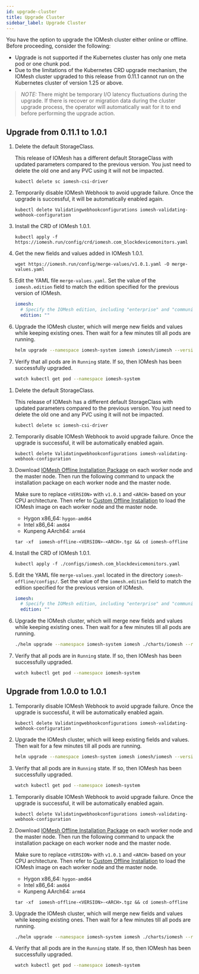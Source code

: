 ```yaml
---
id: upgrade-cluster
title: Upgrade Cluster  
sidebar_label: Upgrade Cluster
---
```


You have the option to upgrade the IOMesh cluster either online or offline. Before proceeding, consider the following:
- Upgrade is not supported if the Kubernetes cluster has only one meta pod or one chunk pod.
- Due to the limitations of the Kubernetes CRD upgrade mechanism, the IOMesh cluster upgraded to this release from 0.11.1 cannot run on the Kubernetes cluster of version 1.25 or above.

> _NOTE:_ There might be temporary I/O latency fluctuations during the upgrade. If there is recover or migration data during the cluster upgrade process, the operator will automatically wait for it to end before performing the upgrade action.

## Upgrade from 0.11.1 to 1.0.1

<!--DOCUSAURUS_CODE_TABS-->
<!--Online Upgrade-->

1. Delete the default StorageClass. 

    This release of IOMesh has a different default StorageClass with updated parameters compared to the previous version. You just need to delete the old one and any PVC using it will not be impacted.

    ```shell
    kubectl delete sc iomesh-csi-driver
    ```
2. Temporarily disable IOMesh Webhook to avoid upgrade failure. Once the upgrade is successful, it will be automatically enabled again.

    ```shell
    kubectl delete Validatingwebhookconfigurations iomesh-validating-webhook-configuration
    ```
3. Install the CRD of IOMesh 1.0.1. 

    ```shell
    kubectl apply -f https://iomesh.run/config/crd/iomesh.com_blockdevicemonitors.yaml
    ```
4. Get the new fields and values added in IOMesh 1.0.1.
    ```shell
    wget https://iomesh.run/config/merge-values/v1.0.1.yaml -O merge-values.yaml
    ```
5. Edit the YAML file `merge-values.yaml`. Set the value of the `iomesh.edition` field to match the edition specified for the previous version of IOMesh.
    ```yaml
    iomesh:
      # Specify the IOMesh edition, including "enterprise" and "community". If left blank, the community edition will be installed.
      edition: ""
    ```
6. Upgrade the IOMesh cluster, which will merge new fields and values while keeping existing ones. Then wait for a few minutes till all pods are running.

    ```bash
    helm upgrade --namespace iomesh-system iomesh iomesh/iomesh --version v1.0.1  --reuse-values -f merge-values.yaml
    ```
7. Verify that all pods are in `Running` state. If so, then IOMesh has been successfully upgraded.
    ```bash
    watch kubectl get pod --namespace iomesh-system
    ```

<!--Offline Upgrade-->
1. Delete the default StorageClass. 

    This release of IOMesh has a different default StorageClass with updated parameters compared to the previous version. You just need to delete the old one and any PVC using it will not be impacted.

    ```shell
    kubectl delete sc iomesh-csi-driver
    ```

2. Temporarily disable IOMesh Webhook to avoid upgrade failure. Once the upgrade is successful, it will be automatically enabled again.

    ```shell
    kubectl delete Validatingwebhookconfigurations iomesh-validating-webhook-configuration
    ```
3. Download [IOMesh Offline Installation Package](../appendices/downloads) on each worker node and the master node. Then run the following command to unpack the installation package on each worker node and the master node. 

   Make sure to replace `<VERSION>` with `v1.0.1` and  `<ARCH>` based on your CPU architecture. Then refer to [Custom Offline Installation](../deploy-iomesh-cluster/install-iomesh.md#custom-offline-installation) to load the IOMesh image on each worker node and the master node.
   - Hygon x86_64: `hygon-amd64` 
   - Intel x86_64: `amd64`  
   - Kunpeng AArch64: `arm64` 

    ```shell
    tar -xf  iomesh-offline-<VERSION>-<ARCH>.tgz && cd iomesh-offline
    ```
4. Install the CRD of IOMesh 1.0.1.

    ```shell
    kubectl apply -f ./configs/iomesh.com_blockdevicemonitors.yaml
    ```

5. Edit the YAML file `merge-values.yaml` located in the directory `iomesh-offline/configs/`. Set the value of the `iomesh.edition` field to match the edition specified for the previous version of IOMesh.
    ```yaml
    iomesh:
      # Specify the IOMesh edition, including "enterprise" and "community". If left blank, the community edition will be installed.
      edition: ""
    ```

6. Upgrade the IOMesh cluster, which will merge new fields and values while keeping existing ones. Then wait for a few minutes till all pods are running.

    ```bash
    ./helm upgrade --namespace iomesh-system iomesh ./charts/iomesh --reuse-values -f ./configs/merge-values.yaml
    ```

7. Verify that all pods are in `Running` state. If so, then IOMesh has been successfully upgraded.
    ```bash
    watch kubectl get pod --namespace iomesh-system
    ```
<!--END_DOCUSAURUS_CODE_TABS-->

## Upgrade from 1.0.0 to 1.0.1
<!--DOCUSAURUS_CODE_TABS-->
<!--Online Upgrade-->

1. Temporarily disable IOMesh Webhook to avoid upgrade failure. Once the upgrade is successful, it will be automatically enabled again.

    ```shell
    kubectl delete Validatingwebhookconfigurations iomesh-validating-webhook-configuration
    ```

2. Upgrade the IOMesh cluster, which will keep existing fields and values. Then wait for a few minutes till all pods are running.

    ```bash
    helm upgrade --namespace iomesh-system iomesh iomesh/iomesh --version v1.0.1  --reuse-values -f merge-values.yaml
    ```

3. Verify that all pods are in `Running` state. If so, then IOMesh has been successfully upgraded.
    ```bash
    watch kubectl get pod --namespace iomesh-system
    ```

<!--Offline Upgrade-->
1. Temporarily disable IOMesh Webhook to avoid upgrade failure. Once the upgrade is successful, it will be automatically enabled again.

    ```shell
    kubectl delete Validatingwebhookconfigurations iomesh-validating-webhook-configuration
    ```
3. Download [IOMesh Offline Installation Package](../appendices/downloads) on each worker node and the master node. Then run the following command to unpack the installation package on each worker node and the master node. 

   Make sure to replace `<VERSION>` with `v1.0.1` and  `<ARCH>` based on your CPU architecture. Then refer to [Custom Offline Installation](../deploy-iomesh-cluster/install-iomesh.md#custom-offline-installation) to load the IOMesh image on each worker node and the master node.
   
   - Hygon x86_64: `hygon-amd64` 
   - Intel x86_64: `amd64`  
   - Kunpeng AArch64: `arm64` 

    ```shell
    tar -xf  iomesh-offline-<VERSION>-<ARCH>.tgz && cd iomesh-offline
    ```

3. Upgrade the IOMesh cluster, which will merge new fields and values while keeping existing ones. Then wait for a few minutes till all pods are running.

    ```bash
    ./helm upgrade --namespace iomesh-system iomesh ./charts/iomesh --reuse-values -f ./configs/merge-values.yaml
    ```

4. Verify that all pods are in the `Running` state. If so, then IOMesh has been successfully upgraded.
    ```bash
    watch kubectl get pod --namespace iomesh-system
    ```
<!--END_DOCUSAURUS_CODE_TABS-->
